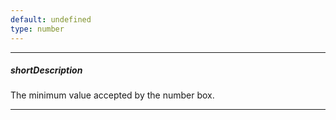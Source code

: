 ```yaml
---
default: undefined
type: number
---
```

---
##### shortDescription
The minimum value accepted by the number box.

---
